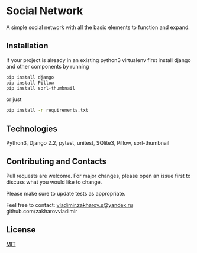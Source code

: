 # Social Network

A simple social network with all the basic elements to function and expand.

## Installation

If your project is already in an existing python3 virtualenv first install django and other components by running

```bash
pip install django
pip install Pillow
pip install sorl-thumbnail
```
or just

```bash
pip install -r requirements.txt
```


## Technologies

Python3, Django 2.2, pytest, unitest, SQlite3, Pillow, sorl-thumbnail

## Contributing and Contacts

Pull requests are welcome. For major changes, please open an issue first
to discuss what you would like to change.

Please make sure to update tests as appropriate.

Feel free to contact: vladimir.zakharov.s@yandex.ru
github.com/zakharovvladimir

## License

[MIT](https://choosealicense.com/licenses/mit/)

